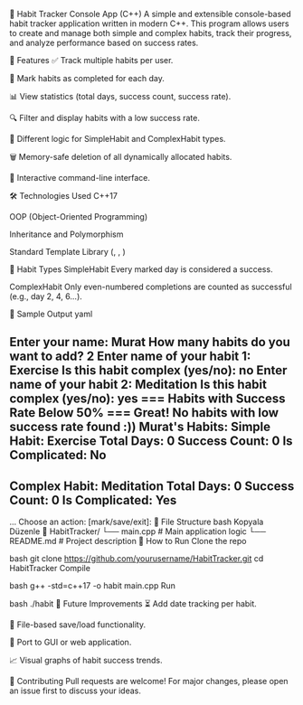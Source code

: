 🧠 Habit Tracker Console App (C++)
A simple and extensible console-based habit tracker application written in modern C++. This program allows users to create and manage both simple and complex habits, track their progress, and analyze performance based on success rates.

🚀 Features
✅ Track multiple habits per user.

🔁 Mark habits as completed for each day.

📊 View statistics (total days, success count, success rate).

🔍 Filter and display habits with a low success rate.

🧠 Different logic for SimpleHabit and ComplexHabit types.

🗑️ Memory-safe deletion of all dynamically allocated habits.

💬 Interactive command-line interface.

🛠️ Technologies Used
C++17

OOP (Object-Oriented Programming)

Inheritance and Polymorphism

Standard Template Library (<vector>, <string>, <iostream>)

🧩 Habit Types
SimpleHabit
Every marked day is considered a success.

ComplexHabit
Only even-numbered completions are counted as successful (e.g., day 2, 4, 6...).

📸 Sample Output
yaml

Enter your name: Murat
How many habits do you want to add? 2
Enter name of your habit 1: Exercise
Is this habit complex (yes/no): no
Enter name of your habit 2: Meditation
Is this habit complex (yes/no): yes
=== Habits with Success Rate Below 50% ===
Great! No habits with low success rate found :))
Murat's Habits:
Simple Habit: Exercise
Total Days: 0
Success Count: 0
Is Complicated: No
----
Complex Habit: Meditation
Total Days: 0
Success Count: 0
Is Complicated: Yes
----
...
Choose an action: [mark/save/exit]:
📂 File Structure
bash
Kopyala
Düzenle
📁 HabitTracker/
└── main.cpp         # Main application logic
└── README.md        # Project description
🧪 How to Run
Clone the repo

bash
git clone https://github.com/yourusername/HabitTracker.git
cd HabitTracker
Compile

bash
g++ -std=c++17 -o habit main.cpp
Run

bash
./habit
📌 Future Improvements
⏳ Add date tracking per habit.

📁 File-based save/load functionality.

📱 Port to GUI or web application.

📈 Visual graphs of habit success trends.

🤝 Contributing
Pull requests are welcome! For major changes, please open an issue first to discuss your ideas.
